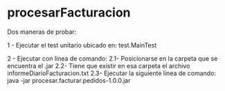 # procesarFacturacion


Dos maneras de probar:

1 - Ejecutar el test unitario ubicado en:
     test.MainTest
     
2 - Ejecutar con linea de comando:
    2.1- Posicionarse en la carpeta que se encuentra el .jar
    2.2- Tiene que existir en esa carpeta el archivo informeDiarioFacturacion.txt
    2.3- Ejecutar la siguiente linea de comando: java -jar   procesar.facturar.pedidos-1.0.0.jar
    

